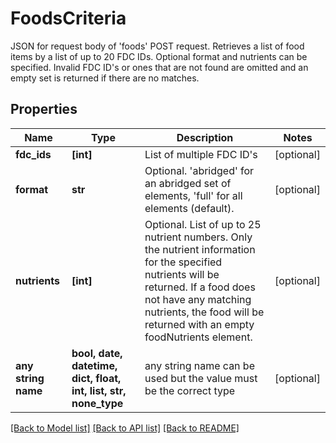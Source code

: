 # FoodsCriteria

JSON for request body of 'foods' POST request. Retrieves a list of food items by a list of up to 20 FDC IDs. Optional format and nutrients can be specified. Invalid FDC ID's or ones that are not found are omitted and an empty set is returned if there are no matches.

## Properties
Name | Type | Description | Notes
------------ | ------------- | ------------- | -------------
**fdc_ids** | **[int]** | List of multiple FDC ID&#39;s | [optional] 
**format** | **str** | Optional. &#39;abridged&#39; for an abridged set of elements, &#39;full&#39; for all elements (default). | [optional] 
**nutrients** | **[int]** | Optional. List of up to 25 nutrient numbers. Only the nutrient information for the specified nutrients will be returned.  If a food does not have any matching nutrients, the food will be returned with an empty foodNutrients element. | [optional] 
**any string name** | **bool, date, datetime, dict, float, int, list, str, none_type** | any string name can be used but the value must be the correct type | [optional]

[[Back to Model list]](../README.md#documentation-for-models) [[Back to API list]](../README.md#documentation-for-api-endpoints) [[Back to README]](../README.md)


